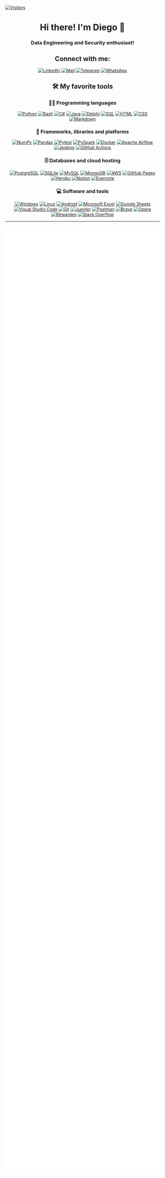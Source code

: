 <a href="#"><img alt="Visitors" src="https://visitor-badge-reloaded.herokuapp.com/badge?page_id=PrimOox.PrimOox&color=black"></a>

<div align="center">

<h1 align="center">Hi there! I'm Diego 🤙</h1>
<h3 align="center">Data Engineering and Security enthusiast!</h3>

<h2 align="center">Connect with me:</h2>

<p align="center">
  <a href="https://www.linkedin.com/in/primosource/" target="_blank"><img alt="LinkedIn" src="https://img.shields.io/badge/LinkedIn-blue.svg?logo=linkedin&logoColor=white"></a>
  <a href="mailto:diego_oliveira_alves@hotmail.com" target="_blank"><img alt="Mail" src="https://img.shields.io/badge/Mail-0078d7.svg?logo=microsoft-outlook&logoColor=white"></a>
  <a href="https://t.me/primosource" target="_blank"><img alt="Telegram" src="https://img.shields.io/badge/Telegram-blue.svg?logo=telegram&logoColor=white"></a>
  <a href="https://api.whatsapp.com/send/?phone=55044999445880&text&app_absent=0" target="_blank"><img alt="WhatsApp" src="https://img.shields.io/badge/WhatsApp-green.svg?logo=whatsapp&logoColor=white"></a>
</p>

## 🛠️ My favorite tools

### 👨‍💻 Programming languages

<p>
    <a href="https://github.com/search?q=user%3APrimOox+language%3Apython"><img alt="Python" src="https://img.shields.io/badge/Python-14354C.svg?logo=python&logoColor=white"></a>
    <a href="#"><img alt="Bash" src="https://img.shields.io/badge/Bash-121011.svg?logo=gnu-bash&logoColor=white"></a>
    <a href="#"><img alt="C#" src="https://custom-icon-badges.herokuapp.com/badge/C%23-68217A.svg?logo=cs2&logoColor=white"></a>
    <a href="https://github.com/search?q=user%3APrimOox+language%3Ajava"><img alt="Java" src="https://img.shields.io/badge/Java-E34F26.svg?logo=java&logoColor=white"></a>
    <a href="#"><img alt="Delphi" src="https://img.shields.io/badge/Delphi-darkred.svg?logo=Delphi&logoColor=white"></a>
    <a href="https://github.com/search?q=user%3APrimOox+language%3Asql&type=code"><img alt="SQL" src="https://custom-icon-badges.herokuapp.com/badge/SQL-025E8C.svg?logo=database&logoColor=white"></a>    
    <a href="#"><img alt="HTML" src="https://img.shields.io/badge/HTML-E34F26.svg?logo=html5&logoColor=white"></a>
    <a href="#"><img alt="CSS" src="https://img.shields.io/badge/CSS-1572B6.svg?logo=css3&logoColor=white"></a>
    <a href="#"><img alt="Markdown" src="https://img.shields.io/badge/Markdown-000000.svg?logo=markdown&logoColor=white"></a>
</p>

### 🧰 Frameworks, libraries and platforms

<p>
    <a href="#"><img alt="NumPy" src="https://img.shields.io/badge/Numpy-013243.svg?logo=numpy&logoColor=white"></a>
    <a href="#"><img alt="Pandas" src="https://img.shields.io/badge/Pandas-150458.svg?logo=pandas&logoColor=white"></a>
    <a href="#"><img alt="Pytest" src="https://img.shields.io/badge/Pytest-0A9EDC.svg?logo=pytest&logoColor=white"></a>
    <a href="#"><img alt="PySpark" src="https://img.shields.io/badge/PySpark-blue.svg?logo=apachespark&logoColor=white"></a>
    <a href="#"><img alt="Docker" src="https://img.shields.io/badge/Docker-blue.svg?logo=docker&logoColor=white"></a>
    <a href="#"><img alt="Apache Airflow" src="https://img.shields.io/badge/Apache_Airflow-white.svg?logo=ApacheAirflow&logoColor=black"></a>
    <a href="#"><img alt="Jenkins" src="https://img.shields.io/badge/Jenkins-white.svg?logo=Jenkins&logoColor=black"></a>
    <a href="#"><img alt="GitHub Actions" src="https://img.shields.io/badge/GitHub%20Actions-2671E5.svg?logo=github%20actions&logoColor=white"></a>
</p>

### 🗄️ Databases and cloud hosting

<p>
    <a href="#"><img alt="PostgreSQL" src ="https://img.shields.io/badge/PostgreSQL-316192.svg?logo=postgresql&logoColor=white"></a>
    <a href="#"><img alt="SQLite" src ="https://img.shields.io/badge/SQLite-07405e.svg?logo=sqlite&logoColor=white"></a>
    <a href="#"><img alt="MySQL" src="https://img.shields.io/badge/MySQL-blue.svg?logo=mysql&logoColor=black"></a>
    <a href="#"><img alt="MongoDB" src ="https://img.shields.io/badge/MongoDB-4ea94b.svg?logo=mongodb&logoColor=white"></a>
    <a href="#"><img alt="AWS" src="https://custom-icon-badges.herokuapp.com/badge/AWS-orange.svg?logo=aws&logoColor=white"></a>
    <a href="#"><img alt="GitHub Pages" src="https://img.shields.io/badge/GitHub%20Pages-327FC7.svg?logo=github&logoColor=white"></a>
    <a href="#"><img alt="Heroku" src="https://img.shields.io/badge/Heroku-430098.svg?logo=heroku&logoColor=white"></a>
    <a href="#"><img alt="Notion" src="https://img.shields.io/badge/Notion-010101.svg?logo=notion&logoColor=white"></a>
    <a href="#"><img alt="Evernote" src="https://img.shields.io/badge/Evernote-25A162.svg?logo=evernote&logoColor=white"></a>
</p>

### 💻 Software and tools

<p>
    <a href="#"><img alt="Windows" src="https://img.shields.io/badge/Windows-blue.svg?logo=windows&logoColor=white"></a>
    <a href="#"><img alt="Linux" src="https://img.shields.io/badge/Linux-302E31.svg?logo=linux&logoColor=white"></a>
    <a href="#"><img alt="Android" src="https://img.shields.io/badge/Android-3DDC84?logo=android&logoColor=white"></a>
    <a href="#"><img alt="Microsoft Excel" src="https://img.shields.io/badge/Microsoft_Excel-34A853.svg?logo=microsoft-excel&logoColor=white"></a>
    <a href="#"><img alt="Google Sheets" src="https://img.shields.io/badge/Google%20Sheets-34A853.svg?logo=google%20sheets&logoColor=white"></a>
    <a href="#"><img alt="Visual Studio Code" src="https://img.shields.io/badge/Visual%20Studio%20Code-0078d7.svg?logo=visual-studio-code&logoColor=white"></a>
    <a href="#"><img alt="Git" src="https://img.shields.io/badge/Git-F05033.svg?logo=git&logoColor=white"></a>
    <a href="#"><img alt="Jupyter" src="https://img.shields.io/badge/Jupyter-F37626.svg?logo=Jupyter&logoColor=white"></a>
    <a href="#"><img alt="Postman" src="https://img.shields.io/badge/Postman-FF6C37?logo=postman&logoColor=white"></a>
    <a href="#"><img alt="Brave" src="https://img.shields.io/badge/Brave-FB542B?logo=brave&logoColor=white"></a>
    <a href="#"><img alt="Opera" src="https://img.shields.io/badge/Opera-darkred?logo=opera&logoColor=white"></a>
    <a href="#"><img alt="Bitwarden" src="https://img.shields.io/badge/-Bitwarden-175DDC?logo=bitwarden&logoColor=white"></a>
    <a href="#"><img alt="Stack Overflow" src="https://img.shields.io/badge/-Stack%20Overflow-FE7A16?logo=stack-overflow&logoColor=white"></a>
</p>

---

<img align="center" src="/github-metrics.svg" alt="Metrics" width="600">
</div>
